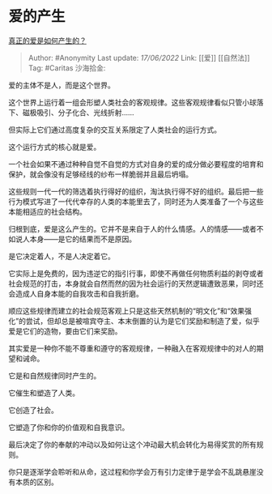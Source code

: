# 爱的产生
[真正的爱是如何产生的？](https://www.zhihu.com/question/489771645/answer/2530693801)

> Author: #Anonymity
> Last update: *17/06/2022*
> Link: [[爱]] [[自然法]]
> Tag: #Caritas
> 沙海拾金:

爱的主体不是人，而是这个世界。

这个世界上运行着一组会形塑人类社会的客观规律。这些客观规律看似只管小球落下、磁极吸引、分子化合、光线折射……

但实际上它们通过高度复杂的交互关系限定了人类社会的运行方式。

这个运行方式的核心就是爱。

一个社会如果不通过种种自觉不自觉的方式对自身的爱的成分做必要程度的培育和保护，就会像没有足够经线的纱布一样脆弱并且最后坍塌。

这些规则一代一代的筛选着执行得好的组织，淘汰执行得不好的组织。最后把一些行为模式写进了一代代幸存的人类的本能里去了，同时还为人类准备了一个与这些本能相适应的社会结构。

归根到底，爱是这么产生的。它并不是来自于人的什么情感。人的情感——或者不如说人本身——是它的结果而不是原因。

是它决定着人，不是人决定着它。

它实际上是免费的，因为违逆它的指引行事，即使不再做任何物质利益的剥夺或者社会规范的打击，本身就会自然而然的因为社会运行的天然逻辑遭致恶果，同时还会造成人自身本能的自我攻击和自我折磨。

顺应这些规律而建立的社会规范客观上只是这些天然机制的“明文化”和“效果强化”的尝试，但却总是被喧宾夺主、本末倒置的认为是它们奖励和制造了爱，似乎爱是它们的造物，要由它们来奖励。

其实爱是一种你不能不尊重和遵守的客观规律，一种融入在客观规律中的对人的期望和诫命。

它是和自然规律同时产生的。

它催生和塑造了人类。

它创造了社会。

它塑造了你和你的价值观和自我意识。

最后决定了你的奉献的冲动以及如何让这个冲动最大机会转化为易得奖赏的所有规则。

你只是逐渐学会聆听和从命，这过程和你学会万有引力定律于是学会不乱跳悬崖没有本质的区别。
